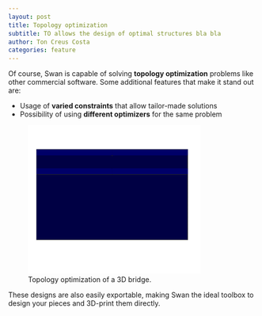 ```yaml
---
layout: post
title: Topology optimization
subtitle: TO allows the design of optimal structures bla bla 
author: Ton Creus Costa
categories: feature
---
```

Of course, Swan is capable of solving **topology optimization** problems like other commercial software. Some additional features that make it stand out are:

- Usage of **varied constraints** that allow tailor-made solutions
- Possibility of using **different optimizers** for the same problem


<figure>
  <img src="/assets/images/features/hero-topopt-bridge.gif" alt="Topology optimization example"/>
  <figcaption>Topology optimization of a 3D bridge.</figcaption>
</figure>


These designs are also easily exportable, making Swan the ideal toolbox to design your pieces and 3D-print them directly. 